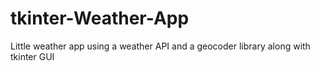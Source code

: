 # tkinter-Weather-App
Little weather app using a weather API and a geocoder library along with tkinter GUI
